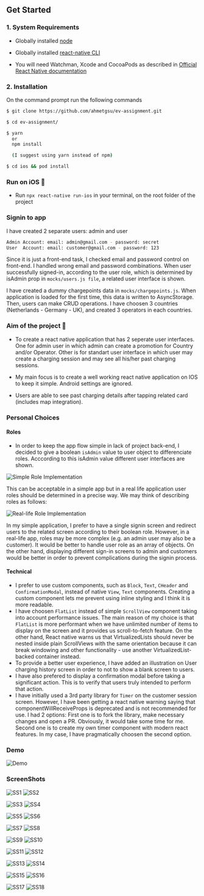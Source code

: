 ## Get Started

### 1. System Requirements

- Globally installed [node](https://nodejs.org/en/)

- Globally installed [react-native CLI](https://facebook.github.io/react-native/docs/getting-started.html)

- You will need Watchman, Xcode and CocoaPods as described in [Official React Native documentation](https://reactnative.dev/docs/environment-setup#installing-dependencies)

### 2. Installation

On the command prompt run the following commands

```sh
$ git clone https://github.com/ahmetgsu/ev-assignment.git

$ cd ev-assignment/

$ yarn
  or
  npm install

  (I suggest using yarn instead of npm)

$ cd ios && pod install
```

### Run on iOS 📱

- Run `npx react-native run-ios` in your terminal, on the root folder of the project

### Signin to app

I have created 2 separate users: admin and user

```sh
Admin Account: email: admin@gmail.com - password: secret
User  Account: email: customer@gmail.com - password: 123
```

Since it is just a front-end task, I checked email and password control on front-end. I handled wrong email and password combinations.
When user successfully signed-in, according to the user role, which is determined by isAdmin prop in `mocks/users.js file`, a related user interface is shown.

I have created a dummy chargepoints data in `mocks/chargepoints.js`. When application is loaded for the first time, this data is written to AsyncStorage. Then, users can make CRUD operations.
I have choosen 3 countries (Netherlands - Germany - UK), and created 3 operators in each countries.

### Aim of the project 🎯

- To create a react native application that has 2 seperate user interfaces.
  One for admin user in which admin can create a promotion for Country and/or Operator.
  Other is for standart user interface in which user may create a charging session and may see all his/her past charging sessions.

- My main focus is to create a well working react native application on IOS to keep it simple. Android settings are ignored.

* Users are able to see past charging details after tapping related card (includes map integration).

### Personal Choices

#### Roles

- In order to keep the app flow simple in lack of project back-end, I decided to give a boolean `isAdmin` value to user object to differenciate roles.
  Acccording to this isAdmin value different user interfaces are shown.

![Simple Role Implementation](./app/assets/images/simple-roles.png)

This can be acceptable in a simple app but in a real life application user roles should be determined in a precise way. We may think of describing roles as follows:

![Real-life Role Implementation](./app/assets/images/real-life-roles.png)

In my simple application, I prefer to have a single signin screen and redirect users to the related screen according to their boolean role. However, in a real-life app, roles may be more complex (e.g. an admin user may also be a customer). It would be better to handle user role as an array of objects. On the other hand, displaying different sign-in screens to admin and customers would be better in order to prevent complications during the signin process.

#### Technical

- I prefer to use custom components, such as `Block`, `Text`, `CHeader` and `ConfirmationModal`, instead of native `View`, `Text` components. Creating a custom component lets me prevent using inline styling and I think it is more readable.
- I have choosen `FlatList` instead of simple `ScrollView` component taking into account performance issues. The main reason of my choice is that `FlatList` is more performant when we have unlimited number of items to display on the screen and it provides us scroll-to-fetch feature. On the other hand, React native warns us that VirtualizedLists should never be nested inside plain ScrollViews with the same orientation because it can break windowing and other functionality - use another VirtualizedList-backed container instead.
- To provide a better user experience, I have added an illustration on User charging history screen in order to not to show a blank screen to users.
- I have also prefered to display a confirmation modal before taking a significant action. This is to verify that users truly intended to perform that action.
- I have initially used a 3rd party library for `Timer` on the customer session screen. However, I have been getting a react native warning saying that componentWillReceiveProps is deprecated and is not recommended for use. I had 2 options: First one is to fork the library, make necessary changes and open a PR. Obviously, it would take some time for me. Second one is to create my own timer component with modern react features. In my case, I have pragmatically choosen the second option.

### Demo

![Demo](./app/assets/images/app-flow.gif)

### ScreenShots

![SS1](./app/assets/images/01.png) ![SS2](./app/assets/images/02.png)

![SS3](./app/assets/images/03.png) ![SS4](./app/assets/images/04.png)

![SS5](./app/assets/images/5_1.png) ![SS6](./app/assets/images/5_2.png)

![SS7](./app/assets/images/5_3.png) ![SS8](./app/assets/images/5_4.png)

![SS9](./app/assets/images/8_1.png) ![SS10](./app/assets/images/8_2.png)

![SS11](./app/assets/images/8_3.png) ![SS12](./app/assets/images/8_4.png)

![SS13](./app/assets/images/11_1.png) ![SS14](./app/assets/images/11_2.png)

![SS15](./app/assets/images/11_3.png) ![SS16](./app/assets/images/11_4.png)

![SS17](./app/assets/images/11_5.png) ![SS18](./app/assets/images/11_6.png)

